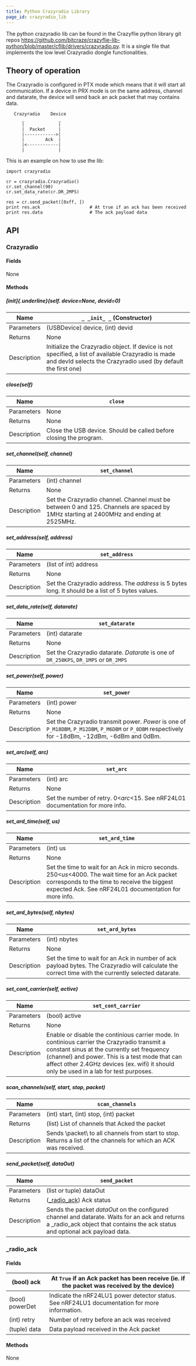```yaml
---
title: Python Crazyradio Library
page_id: crazyradio_lib 
---
```


The python crazyradio lib can be found in the Crazyflie python library git repos
<https://github.com/bitcraze/crazyflie-lib-python/blob/master/cflib/drivers/crazyradio.py>.
It is a single file that implements the low level Crazyradio dongle
functionalities.

Theory of operation
-------------------

The Crazyradio is configured in PTX mode which means that it will start
all communication. If a device in PRX mode is on the same address,
channel and datarate, the device will send back an ack packet that may
contains data.

       Crazyradio    Device
          _             _
          |             |
          |  Packet     |
          |------------>|
          |        Ack  |
          |<------------|
          |             |

This is an example on how to use the lib:

``` {.python}
import crazyradio

cr = crazyradio.Crazyradio()
cr.set_channel(90)
cr.set_data_rate(cr.DR_2MPS)

res = cr.send_packet([0xff, ])
print res.ack                   # At true if an ack has been received
print res.data                  # The ack payload data
```

API
---

### Crazyradio

#### Fields

None

#### Methods

##### [init]{.underline}(self. device=None, devid=0)

|  Name         | `_ _init_ _` (Constructor)|
|  -------------| ------------------------------------------------|
|  Parameters   | (USBDevice) device, (int) devid|
|  Returns      | None|
|  Description  | Initialize the Crazyradio object. If device is not specified, a list of available Crazyradio is made and devId selects the Crazyradio used (by default the first one)|

##### close(self)

|  Name         | `close`|
|  -------------| --------------------------------------------------------------------|
|  Parameters   | None|
|  Returns      | None|
|  Description  | Close the USB device. Should be called before closing the program.|

##### set\_channel(self, channel)

 | Name         | `set_channel` |
 | -------------| ---------------------------------------------------------------------|
 | Parameters   | (int) channel |
 | Returns      | None |
 | Description  | Set the Crazyradio channel. Channel must be between 0 and 125. Channels are spaced by 1MHz starting at 2400MHz and ending at 2525MHz. |

##### set\_address(self, address)

|  Name         | `set_address`|
|  -------------| ---------------------------|
|  Parameters   | (list of int) address|
|  Returns      | None|
|  Description  | Set the Crazyradio address. The *address* is 5 bytes long. It should be a list of 5 bytes values.|

##### set\_data\_rate(self, datarate)

 | Name          |`set_datarate`|
 | ------------- |------------------|
 | Parameters    |(int) datarate|
 | Returns       |None|
 | Description   |Set the Crazyradio datarate. *Datarate* is one of `DR_250KPS`, `DR_1MPS` or `DR_2MPS`|

##### set\_power(self, power)

|  Name          |`set_power`|
|  ------------- |----------------------------------------------------------------------------------|
|  Parameters    |(int) power|
|  Returns       |None|
|  Description   |Set the Crazyradio transmit power. *Power* is one of `P_M18DBM`, `P_M12DBM`, `P_M6DBM` or `P_0DBM` respectively for -18dBm, -12dBm, -6dBm and 0dBm.|

##### set\_arc(self, arc)

 | Name         | `set_arc`|
 | -------------| ----------------------------------------------------------------------------------|
 | Parameters   | (int) arc|
 | Returns      | None|
 | Description  | Set the number of retry. 0\<*arc*\<15. See nRF24L01 documentation for more info.|

##### set\_ard\_time(self, us)

|  Name         | `set_ard_time`|
|  -------------| ---------------------------------------------------------------------------------|
|  Parameters   | (int) us|
|  Returns      | None|
|  Description  | Set the time to wait for an Ack in micro seconds. 250\<*us*\<4000. The wait time for an Ack packet corresponds to the time to receive the biggest expected Ack. See nRF24L01 documentation for more info.|

##### set\_ard\_bytes(self, nbytes)

|  Name         | `set_ard_bytes`|
|  -------------| ---------------------------------------------------------------|
|  Parameters   | (int) nbytes|
|  Returns      | None|
|  Description  | Set the time to wait for an Ack in number of ack payload bytes. The Crazyradio will calculate the correct time with the currently selected datarate.|

##### set\_cont\_carrier(self, active)

|  Name         | `set_cont_carrier`|
|  -------------| --------------------------------------------------------|
|  Parameters   | (bool) active|
|  Returns      | None|
|  Description  | Enable or disable the continious carrier mode. In continious carrier the Crazyradio transmit a constant sinus at the currently set frequency (channel) and power. This is a test mode that can affect other 2.4GHz devices (ex. wifi) it should only be used in a lab for test purposes.|

##### scan\_channels(self, start, stop, packet)

|  Name         | `scan_channels`|
|  -------------| ----------------------------------|
|  Parameters   | (int) start, (int) stop, (int) packet|
|  Returns      | (list) List of channels that Acked the packet|
|  Description  | Sends \\packet\\ to all channels from start to stop. Returns a list of the channels for which an ACK was received.|

##### send\_packet(self, dataOut)

|  Name         | `send_packet`|
|  -------------| --------------------------------------------------------|
|  Parameters   | (list or tuple) dataOut|
|  Returns      | ([\_radio\_ack](#_radio_ack)) Ack status|
|  Description  | Sends the packet *dataOut* on the configured channel and datarate. Waits for an ack and returns a \_radio\_ack object that contains the ack status and optional ack payload data.|

### \_radio\_ack

#### Fields

|  (bool) ack       | At `True` if an Ack packet has been receive (ie. if the packet was received by the device)|
 | ----------------- |------------------------------------------|
 | (bool) powerDet  | Indicate the nRF24LU1 power detector status. See nRF24LU1 documentation for more information.|
|  (int) retry     |  Number of retry before an ack was received|
|  (tuple) data     | Data payload received in the Ack packet|

#### Methods

None
